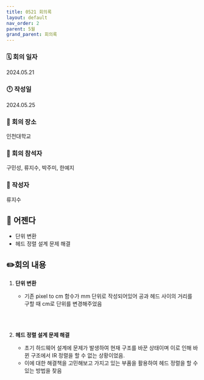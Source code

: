 ```yaml
---
title: 0521 회의록
layout: default
nav_order: 2
parent: 5월
grand_parent: 회의록
---
```


### 🗓️ 회의 일자

2024.05.21

### 🕛 작성일

2024.05.25

### 🚩 회의 장소

인천대학교

### 🤝 회의 참석자

구민성, 류지수, 박주미, 한예지

### 🙎 작성자

류지수

## 📣 어젠다

- 단위 변환
- 헤드 정렬 설계 문제 해결

## ✏️회의 내용

1. **단위 변환**

   - 기존 pixel to cm 함수가 mm 단위로 작성되어있어 공과 헤드 사이의 거리를 구할 때 cm로 단위를 변경해주었음

     <br/><br/>

2. **헤드 정렬 설계 문제 해결**

   - 초기 하드웨어 설계에 문제가 발생하여 현재 구조를 바꾼 상태이며 이로 인해 바뀐 구조에서 IR 정렬을 할 수 없는 상황이었음.
   - 이에 대한 해결책을 고민해보고 가지고 있는 부품을 활용하여 헤드 정렬을 할 수 있는 방법을 찾음

